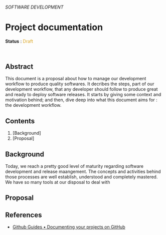 ###### SOFTWARE DEVELOPMENT
# Project documentation


**Status** : <span style="color:GoldenRod">Draft</span>

<br>

## Abstract

This document is a proposal about how to manage our development workflow to produce quality softwares. It decribes the steps, part of our development workflow, that any developer should follow to produce great and ready to deploy software releases. It starts by giving some context and motivation behind; and then, dive deep into what this document aims for : the development workflow.


## Contents

  1. [Background]
  1. [Proposal]


## Background

Today, we reach a pretty good level of maturity regarding software development and release maangement. The concepts and activities behind those processes are well establish, understood and completely mastered. We have so many tools at our disposal to deal with 

## Proposal 



## References


* [Github Guides • Documenting your projects on GitHub](https://guides.github.com/features/wikis/)